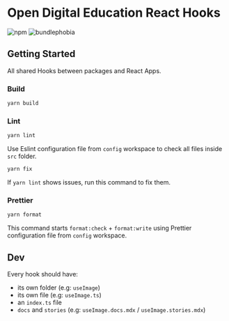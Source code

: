 # Open Digital Education React Hooks

![npm](https://img.shields.io/npm/v/@ode-react-ui/hooks?style=flat-square)
![bundlephobia](https://img.shields.io/bundlephobia/min/@ode-react-ui/hooks?style=flat-square)

## Getting Started

All shared Hooks between packages and React Apps.

### Build

```bash
yarn build
```

### Lint

```bash
yarn lint
```

Use Eslint configuration file from `config` workspace to check all files inside `src` folder.

```bash
yarn fix
```

If `yarn lint` shows issues, run this command to fix them.

### Prettier

```bash
yarn format
```

This command starts `format:check` + `format:write` using Prettier configuration file from `config` workspace.

## Dev

Every hook should have:

- its own folder (e.g: `useImage`)
- its own file (e.g: `useImage.ts`)
- an `index.ts` file
- `docs` and `stories` (e.g: `useImage.docs.mdx` / `useImage.stories.mdx`)
